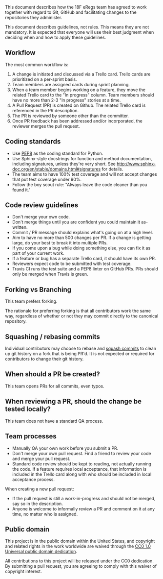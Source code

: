 This document describes how the 18F eRegs team has agreed to work together
with regard to Git, GitHub and facilitating changes to the repositories they
administer.

This document describes guidelines, not rules. This means they are not
mandatory. It is expected that everyone will use their best judgment when
deciding when and how to apply these guidelines.

## Workflow

The most common workflow is:

1. A change is initiated and discussed via a Trello card. Trello cards are
   prioritized on a per-sprint basis.
1. Team members are assigned cards during sprint planning.
1. When a team member begins working on a feature, they move the related Trello
   card to the "In progress" column. Team members should have no more than 2-3
   "In progress" stories at a time.
1. A Pull Request (PR) is created on Github. The related Trello card is
   referenced in the PR description.
1. The PR is reviewed by someone other than the committer.
1. Once PR feedback has been addressed and/or incorporated, the reviewer merges
   the pull request.

## Coding standards

* Use [PEP8](https://www.python.org/dev/peps/pep-0008/) as the coding standard
  for Python.
* Use Sphinx-style docstrings for function and method documentation, including
  signatures, unless they're very short. See
  http://www.sphinx-doc.org/en/stable/domains.html#signatures for details.
* The team aims to have 100% test coverage and will not accept changes that put
  test coverage under 90%.
* Follow the boy scout rule: "Always leave the code cleaner than you
  found it."

## Code review guidelines

* Don't merge your own code.
* Don't merge things until you are confident you could maintain it as-written.
* Commit / PR message should explains what's going on at a high level.
* Aim to have no more than 500 changes per PR. If a change is getting large, do
  your best to break it into multiple PRs.
* If you come upon a bug while doing something else, you can fix it as part of
  your current work.
* If a feature or bug has a separate Trello card, it should have its own PR.
* Reviewers expect code to be submitted with test coverage.
* Travis CI runs the test suite and a PEP8 linter on GitHub PRs. PRs should only
  be merged when Travis is green.

## Forking vs Branching

This team prefers forking.

The rationale for preferring forking is that all contributors work the same way,
regardless of whether or not they may commit directly to the canonical
repository.

## Squashing / rebasing commits

Individual contributors may choose to rebase and [squash
commits](https://git-scm.com/book/en/v2/Git-Tools-Rewriting-History#Squashing-Commits)
to clean up git history on a fork that is being PR'd. It is not expected or
required for contributors to change their git history.

## When should a PR be created?

This team opens PRs for all commits, even typos.

## When reviewing a PR, should the change be tested locally?

This team does not have a standard QA process.

## Team processes

* Manually QA your own work before you submit a PR.
* Don't merge your own pull request. Find a friend to review your code and
  merge your pull request.
* Standard code review should be kept to reading, not actually running the
  code. If a feature requires local acceptance, that information is included in
  the Trello card along with who should be included in local acceptance process.

When creating a new pull request:

* If the pull request is still a work-in-progress and should not be merged, say
  so in the description.
* Anyone is welcome to informally review a PR and comment on it at any time, no
  matter who is assigned.

## Public domain

This project is in the public domain within the United States, and
copyright and related rights in the work worldwide are waived through
the [CC0 1.0 Universal public domain dedication](https://creativecommons.org/publicdomain/zero/1.0/).

All contributions to this project will be released under the CC0
dedication. By submitting a pull request, you are agreeing to comply
with this waiver of copyright interest.
